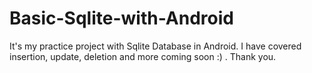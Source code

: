 # Basic-Sqlite-with-Android
It's my practice project with Sqlite Database in Android. I have covered insertion, update, deletion and more coming soon :) .
Thank you.
